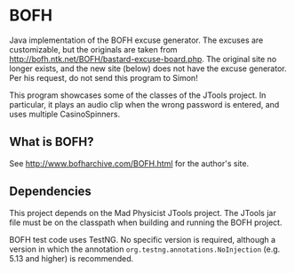 BOFH
====

Java implementation of the BOFH excuse generator. The excuses are customizable, but the originals are taken from http://bofh.ntk.net/BOFH/bastard-excuse-board.php. The original site no longer exists, and the new site (below) does not have the excuse generator. Per his request, do not send this program to Simon!

This program showcases some of the classes of the JTools project. In particular, it plays an audio clip when the wrong password is entered, and uses multiple CasinoSpinners.

What is BOFH?
-------------

See http://www.bofharchive.com/BOFH.html for the author's site.

Dependencies
------------


This project depends on the Mad Physicist JTools project. The JTools jar file must be on the classpath when building and running the BOFH project.

BOFH test code uses TestNG. No specific version is required, although a version in which the annotation `org.testng.annotations.NoInjection` (e.g. 5.13 and higher) is recommended.

